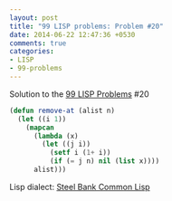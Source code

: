 ```yaml
---
layout: post
title: "99 LISP problems: Problem #20"
date: 2014-06-22 12:47:36 +0530
comments: true
categories: 
- LISP
- 99-problems
---
```


Solution to the [99 LISP Problems][99prob] #20

```cl
(defun remove-at (alist n)
  (let ((i 1))
    (mapcan
      (lambda (x)
        (let ((j i))
          (setf i (1+ i))
          (if (= j n) nil (list x))))
      alist)))
```

Lisp dialect: [Steel Bank Common Lisp][sbcl]

<!--links-->
[99prob]: http://www.ic.unicamp.br/~meidanis/courses/mc336/2006s2/funcional/L-99_Ninety-Nine_Lisp_Problems.html
[sbcl]: http://www.sbcl.org/
